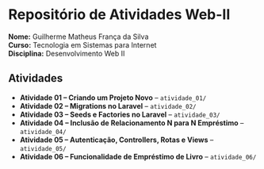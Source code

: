 # Repositório de Atividades Web-II

**Nome:** Guilherme Matheus França da Silva  
**Curso:** Tecnologia em Sistemas para Internet  
**Disciplina:** Desenvolvimento Web II

## Atividades

- **Atividade 01 – Criando um Projeto Novo** – `atividade_01/`
- **Atividade 02 – Migrations no Laravel** – `atividade_02/`
- **Atividade 03 – Seeds e Factories no Laravel** – `atividade_03/`
- **Atividade 04 – Inclusão de Relacionamento N para N Empréstimo** – `atividade_04/`
- **Atividade 05 – Autenticação, Controllers, Rotas e Views** – `atividade_05/`
- **Atividade 06 – Funcionalidade de Empréstimo de Livro** – `atividade_06/`
